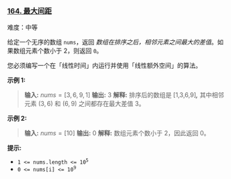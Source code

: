 ### [164\. 最大间距](https://leetcode.cn/problems/maximum-gap/)

难度：中等

给定一个无序的数组 `nums`，返回 _数组在排序之后，相邻元素之间最大的差值_。如果数组元素个数小于 $2$，则返回 `0`。

您必须编写一个在「线性时间」内运行并使用「线性额外空间」的算法。

**示例 1:**

> **输入:** $nums = [3,6,9,1]$
> **输出:** $3$
> **解释:** 排序后的数组是 [1,3,6,9]**_,_** 其中相邻元素 $(3,6)$ 和 $(6,9)$ 之间都存在最大差值 $3$。

**示例 2:**

> **输入:** $nums = [10]$
> **输出:** $0$
> **解释:** 数组元素个数小于 $2$，因此返回 $0$。

**提示:**

- <code>1 <= nums.length <= 10<sup>5</sup></code>
- <code>0 <= nums[i] <= 10<sup>9</sup></code>
